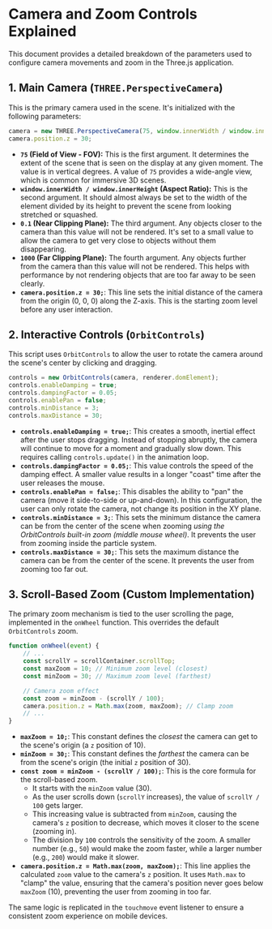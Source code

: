 # Camera and Zoom Controls Explained

This document provides a detailed breakdown of the parameters used to configure camera movements and zoom in the Three.js application.

## 1. Main Camera (`THREE.PerspectiveCamera`)

This is the primary camera used in the scene. It's initialized with the following parameters:

```javascript
camera = new THREE.PerspectiveCamera(75, window.innerWidth / window.innerHeight, 0.1, 1000);
camera.position.z = 30;
```

-   **`75` (Field of View - FOV):** This is the first argument. It determines the extent of the scene that is seen on the display at any given moment. The value is in vertical degrees. A value of `75` provides a wide-angle view, which is common for immersive 3D scenes.
-   **`window.innerWidth / window.innerHeight` (Aspect Ratio):** This is the second argument. It should almost always be set to the width of the element divided by its height to prevent the scene from looking stretched or squashed.
-   **`0.1` (Near Clipping Plane):** The third argument. Any objects closer to the camera than this value will not be rendered. It's set to a small value to allow the camera to get very close to objects without them disappearing.
-   **`1000` (Far Clipping Plane):** The fourth argument. Any objects further from the camera than this value will not be rendered. This helps with performance by not rendering objects that are too far away to be seen clearly.
-   **`camera.position.z = 30;`**: This line sets the initial distance of the camera from the origin (0, 0, 0) along the Z-axis. This is the starting zoom level before any user interaction.

## 2. Interactive Controls (`OrbitControls`)

This script uses `OrbitControls` to allow the user to rotate the camera around the scene's center by clicking and dragging.

```javascript
controls = new OrbitControls(camera, renderer.domElement);
controls.enableDamping = true;
controls.dampingFactor = 0.05;
controls.enablePan = false;
controls.minDistance = 3;
controls.maxDistance = 30;
```

-   **`controls.enableDamping = true;`**: This creates a smooth, inertial effect after the user stops dragging. Instead of stopping abruptly, the camera will continue to move for a moment and gradually slow down. This requires calling `controls.update()` in the animation loop.
-   **`controls.dampingFactor = 0.05;`**: This value controls the speed of the damping effect. A smaller value results in a longer "coast" time after the user releases the mouse.
-   **`controls.enablePan = false;`**: This disables the ability to "pan" the camera (move it side-to-side or up-and-down). In this configuration, the user can only rotate the camera, not change its position in the XY plane.
-   **`controls.minDistance = 3;`**: This sets the minimum distance the camera can be from the center of the scene when zooming *using the OrbitControls built-in zoom (middle mouse wheel)*. It prevents the user from zooming inside the particle system.
-   **`controls.maxDistance = 30;`**: This sets the maximum distance the camera can be from the center of the scene. It prevents the user from zooming too far out.

## 3. Scroll-Based Zoom (Custom Implementation)

The primary zoom mechanism is tied to the user scrolling the page, implemented in the `onWheel` function. This overrides the default `OrbitControls` zoom.

```javascript
function onWheel(event) {
    // ...
    const scrollY = scrollContainer.scrollTop;
    const maxZoom = 10; // Minimum zoom level (closest)
    const minZoom = 30; // Maximum zoom level (farthest)

    // Camera zoom effect
    const zoom = minZoom - (scrollY / 100);
    camera.position.z = Math.max(zoom, maxZoom); // Clamp zoom
    // ...
}
```

-   **`maxZoom = 10;`**: This constant defines the *closest* the camera can get to the scene's origin (a `z` position of 10).
-   **`minZoom = 30;`**: This constant defines the *farthest* the camera can be from the scene's origin (the initial `z` position of 30).
-   **`const zoom = minZoom - (scrollY / 100);`**: This is the core formula for the scroll-based zoom.
    -   It starts with the `minZoom` value (30).
    -   As the user scrolls down (`scrollY` increases), the value of `scrollY / 100` gets larger.
    -   This increasing value is subtracted from `minZoom`, causing the camera's `z` position to decrease, which moves it closer to the scene (zooming in).
    -   The division by `100` controls the sensitivity of the zoom. A smaller number (e.g., `50`) would make the zoom faster, while a larger number (e.g., `200`) would make it slower.
-   **`camera.position.z = Math.max(zoom, maxZoom);`**: This line applies the calculated `zoom` value to the camera's `z` position. It uses `Math.max` to "clamp" the value, ensuring that the camera's position never goes below `maxZoom` (10), preventing the user from zooming in too far.

The same logic is replicated in the `touchmove` event listener to ensure a consistent zoom experience on mobile devices.
